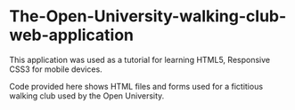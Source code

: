 # The-Open-University-walking-club-web-application
This application was used as a tutorial for learning HTML5, Responsive CSS3 for mobile devices. 

Code provided here shows HTML files and forms used for a fictitious walking club used by the Open University. 
